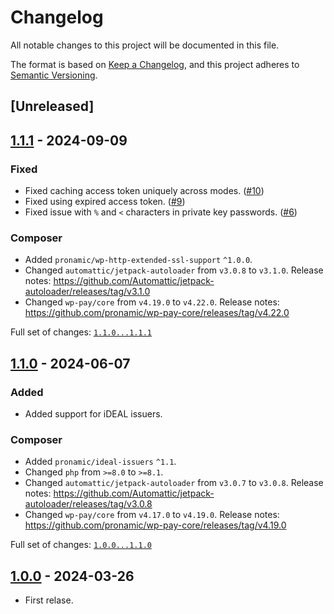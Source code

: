 # Changelog

All notable changes to this project will be documented in this file.

The format is based on [Keep a Changelog](https://keepachangelog.com/en/1.1.0/),
and this project adheres to [Semantic Versioning](https://semver.org/spec/v2.0.0.html).

## [Unreleased]

## [1.1.1] - 2024-09-09

### Fixed

- Fixed caching access token uniquely across modes. ([#10](https://github.com/pronamic/pronamic-pay-ideal-2/issues/10))
- Fixed using expired access token. ([#9](https://github.com/pronamic/pronamic-pay-ideal-2/issues/9))
- Fixed issue with `%` and `<` characters in private key passwords. ([#6](https://github.com/pronamic/pronamic-pay-ideal-2/issues/6))

### Composer

- Added `pronamic/wp-http-extended-ssl-support` `^1.0.0`.
- Changed `automattic/jetpack-autoloader` from `v3.0.8` to `v3.1.0`.
	Release notes: https://github.com/Automattic/jetpack-autoloader/releases/tag/v3.1.0
- Changed `wp-pay/core` from `v4.19.0` to `v4.22.0`.
	Release notes: https://github.com/pronamic/wp-pay-core/releases/tag/v4.22.0

Full set of changes: [`1.1.0...1.1.1`][1.1.1]

[1.1.1]: https://github.com/pronamic/pronamic-pay-ideal-2/compare/v1.1.0...v1.1.1

## [1.1.0] - 2024-06-07

### Added

- Added support for iDEAL issuers.

### Composer

- Added `pronamic/ideal-issuers` `^1.1`.
- Changed `php` from `>=8.0` to `>=8.1`.
- Changed `automattic/jetpack-autoloader` from `v3.0.7` to `v3.0.8`.
	Release notes: https://github.com/Automattic/jetpack-autoloader/releases/tag/v3.0.8
- Changed `wp-pay/core` from `v4.17.0` to `v4.19.0`.
	Release notes: https://github.com/pronamic/wp-pay-core/releases/tag/v4.19.0

Full set of changes: [`1.0.0...1.1.0`][1.1.0]

[1.1.0]: https://github.com/pronamic/pronamic-pay-ideal-2/compare/v1.0.0...v1.1.0

## [1.0.0] - 2024-03-26

- First relase.

[1.0.0]: https://github.com/pronamic/pronamic-pay-worldline-open-banking-ideal-2/releases/tag/v1.0.0
